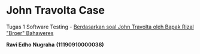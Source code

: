 # John Travolta Case
Tugas 1 Software Testing - [Berdasarkan soal John Travolta oleh Bapak Rizal "Broer" Bahaweres](https://rizalbroer.info/2014/11/01/john-travolta-soal/)

**Ravi Edho Nugraha**
**(11190910000038)**
